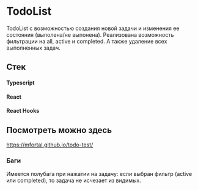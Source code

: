 # TodoList

TodoList с возможностью создания новой задачи и изменения ее состояния (выполена/не выпонена).
Реализована возможность фильтрации на all, active и completed.
А также удаление всех выполненных задач.

## Стек

#### Typescript

#### React

#### React Hooks

## Посмотреть можно здесь
https://mfortal.github.io/todo-test/

### Баги

Имеется полубага при нажатии на задачу:
если выбран фильтр (active или completed), то задача не исчезает из видимых.
